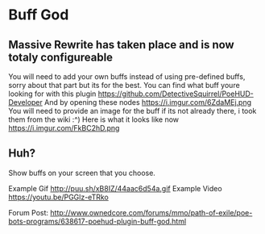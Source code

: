 Buff God
======


## Massive Rewrite has taken place and is now totaly configureable
You will need to add your own buffs instead of using pre-defined buffs, sorry about that part but its for the best.
You can find what buff youre looking for with this plugin https://github.com/DetectiveSquirrel/PoeHUD-Developer
And by opening these nodes https://i.imgur.com/6ZdaMEj.png
You will need to provide an image for the buff if its not already there, i took them from the wiki :^)
Here is what it looks like now https://i.imgur.com/FkBC2hD.png

## Huh?
Show buffs on your screen that you choose.

Example Gif http://puu.sh/xB8IZ/44aac6d54a.gif
Example Video https://youtu.be/PGGlz-eTRko

Forum Post: http://www.ownedcore.com/forums/mmo/path-of-exile/poe-bots-programs/638617-poehud-plugin-buff-god.html